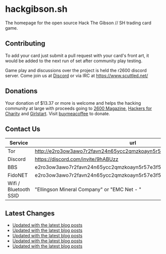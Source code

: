 # hackgibson.sh
The homepage for the open source Hack The Gibson // SH trading card game.


## Contributing

To add your card just submit a pull request with your card's front art, it would be added to the next run of set after community play testing.

Game play and discussions over the project is held the r2600 discord server. Come join us at [Discord](https://discord.com/invite/9hABUzz) or via IRC at https://www.scuttled.net/


## Donations

Your donation of $13.37 or more is welcome and helps the hacking community at large with proceeds going to [2600 Magazine](https://2600.com/), [Hackers for Charity](https://hackersforcharity.org) and [Girlstart](https://girlstart.org).  Visit [buymeacoffee](https://www.buymeacoffee.com/hackgibson.sh) to donate.


## Contact Us

Service | url
-|-
Tor | http://e2ro3ow3awo7r2favn24n65ycc2qmzkoayn5r57e3f56nvjwdcgg32ad.onion
Discord | https://discord.com/invite/9hABUzz
BBS | e2ro3ow3awo7r2favn24n65ycc2qmzkoayn5r57e3f56nvjwdcgg32ad.onion:23
FidoNET | e2ro3ow3awo7r2favn24n65ycc2qmzkoayn5r57e3f56nvjwdcgg32ad.onion:24554
Wifi / Bluetooth SSID | "Ellingson Mineral Company" or "EMC Net - <fidonet address>"

## Latest Changes
<!-- BLOG-POST-LIST:START -->
- [Updated with the latest blog posts](https://github.com/DFW2600/hackgibson.sh/commit/63458f5210f4cdc0d47fe88c3cf369fdb7dbbe4e)
- [Updated with the latest blog posts](https://github.com/DFW2600/hackgibson.sh/commit/f9a23f9005242686bb4625a4e0775b734f2702b3)
- [Updated with the latest blog posts](https://github.com/DFW2600/hackgibson.sh/commit/525c418827c7c3dc6a58697b1a1088d07ca85188)
- [Updated with the latest blog posts](https://github.com/DFW2600/hackgibson.sh/commit/b47a2e756bb4bd7b7c7447493347bb218a875ffe)
- [Updated with the latest blog posts](https://github.com/DFW2600/hackgibson.sh/commit/77912a65edd3a11b9315aa3e1efe310ee9a109c0)
<!-- BLOG-POST-LIST:END -->
